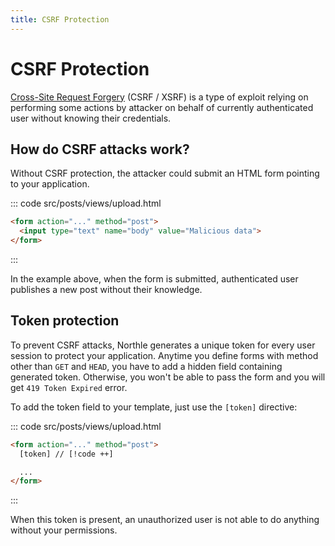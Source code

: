 ```yaml
---
title: CSRF Protection
---
```


# CSRF Protection

[Cross-Site Request Forgery](https://en.wikipedia.org/wiki/Cross-site_request_forgery) (CSRF / XSRF) is a type of exploit relying on performing some actions by attacker on behalf of currently authenticated user without knowing their credentials.

## How do CSRF attacks work?

Without CSRF protection, the attacker could submit an HTML form pointing to your application.

::: code src/posts/views/upload.html
```html
<form action="..." method="post">
  <input type="text" name="body" value="Malicious data">
</form>
```
:::

In the example above, when the form is submitted, authenticated user publishes a new post without their knowledge.

## Token protection

To prevent CSRF attacks, Northle generates a unique token for every user session to protect your application. Anytime you define forms with method other than `GET` and `HEAD`, you have to add a hidden field containing generated token. Otherwise, you won't be able to pass the form and you will get `419 Token Expired` error.

To add the token field to your template, just use the `[token]` directive:

::: code src/posts/views/upload.html
```html
<form action="..." method="post">
  [token] // [!code ++]

  ...
</form>
```
:::

When this token is present, an unauthorized user is not able to do anything without your permissions.
